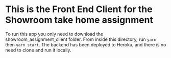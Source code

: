 # This is the Front End Client for the Showroom take home assignment

To run this app you only need to download the showroom_assignment_client folder. From inside this directory, run ```yarn``` then ```yarn start```. The backend has been deployed to Heroku, and there is no need to clone and run it locally.
